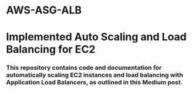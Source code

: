 # AWS-ASG-ALB
<h1>Implemented Auto Scaling and Load Balancing for EC2</h2>

<h3>This repository contains code and documentation for automatically scaling EC2 instances and load balancing with Application Load Balancers, as outlined in this Medium post.</h3>